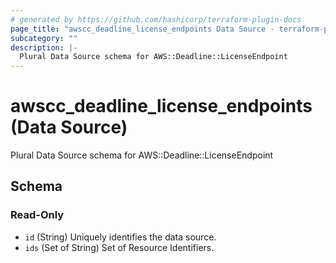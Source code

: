 ```yaml
---
# generated by https://github.com/hashicorp/terraform-plugin-docs
page_title: "awscc_deadline_license_endpoints Data Source - terraform-provider-awscc"
subcategory: ""
description: |-
  Plural Data Source schema for AWS::Deadline::LicenseEndpoint
---
```


# awscc_deadline_license_endpoints (Data Source)

Plural Data Source schema for AWS::Deadline::LicenseEndpoint



<!-- schema generated by tfplugindocs -->
## Schema

### Read-Only

- `id` (String) Uniquely identifies the data source.
- `ids` (Set of String) Set of Resource Identifiers.
